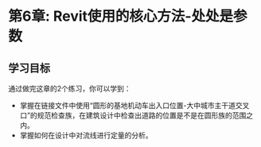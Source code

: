 # 第6章: Revit使用的核心方法-处处是参数

## 学习目标

通过做完这章的2个练习，你可以学到：

- 掌握在链接文件中使用“圆形的基地机动车出入口位置-大中城市主干道交叉口”的规范检查族，在建筑设计中检查出道路的位置是不是在圆形族的范围之内。
- 掌握如何在设计中对流线进行定量的分析。
